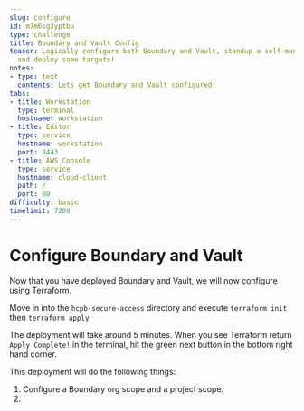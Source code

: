 ```yaml
---
slug: configure
id: m7m6sg3yptbu
type: challenge
title: Boundary and Vault Config
teaser: Logically configure both Boundary and Vault, standup a self-managed worker
  and deploy some targets!
notes:
- type: text
  contents: Lets get Boundary and Vault configured!
tabs:
- title: Workstation
  type: terminal
  hostname: workstation
- title: Editor
  type: service
  hostname: workstation
  port: 8443
- title: AWS Console
  type: service
  hostname: cloud-client
  path: /
  port: 80
difficulty: basic
timelimit: 7200
---
```


Configure Boundary and Vault
===============

Now that you have deployed Boundary and Vault, we will now configure using Terraform.

Move in into the `hcpb-secure-access` directory and execute `terraform init` then `terraform apply`

The deployment will take around 5 minutes. When you see Terraform return `Apply Complete!` in the terminal, hit the green next button in the bottom right hand corner.

This deployment will do the following things:

1. Configure a Boundary org scope and a project scope.
2.



